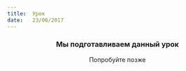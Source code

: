 ```yaml
---
title:  Урок
date:   23/06/2017
---
```


### <center>Мы подготавливаем данный урок</center>
<center>Попробуйте позже</center>
